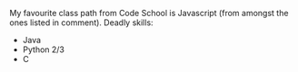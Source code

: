 My favourite class path from Code School is Javascript (from amongst the ones listed in comment).
Deadly skills:

* Java
* Python 2/3
* C
